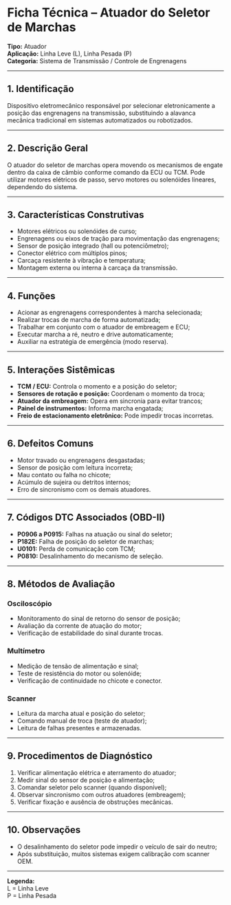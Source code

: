 # Ficha Técnica – Atuador do Seletor de Marchas

**Tipo:** Atuador  
**Aplicação:** Linha Leve (L), Linha Pesada (P)  
**Categoria:** Sistema de Transmissão / Controle de Engrenagens

---

## 1. Identificação
Dispositivo eletromecânico responsável por selecionar eletronicamente a posição das engrenagens na transmissão, substituindo a alavanca mecânica tradicional em sistemas automatizados ou robotizados.

---

## 2. Descrição Geral
O atuador do seletor de marchas opera movendo os mecanismos de engate dentro da caixa de câmbio conforme comando da ECU ou TCM. Pode utilizar motores elétricos de passo, servo motores ou solenóides lineares, dependendo do sistema.

---

## 3. Características Construtivas
- Motores elétricos ou solenóides de curso;
- Engrenagens ou eixos de tração para movimentação das engrenagens;
- Sensor de posição integrado (hall ou potenciômetro);
- Conector elétrico com múltiplos pinos;
- Carcaça resistente à vibração e temperatura;
- Montagem externa ou interna à carcaça da transmissão.

---

## 4. Funções
- Acionar as engrenagens correspondentes à marcha selecionada;
- Realizar trocas de marcha de forma automatizada;
- Trabalhar em conjunto com o atuador de embreagem e ECU;
- Executar marcha a ré, neutro e drive automaticamente;
- Auxiliar na estratégia de emergência (modo reserva).

---

## 5. Interações Sistêmicas
- **TCM / ECU:** Controla o momento e a posição do seletor;
- **Sensores de rotação e posição:** Coordenam o momento da troca;
- **Atuador da embreagem:** Opera em sincronia para evitar trancos;
- **Painel de instrumentos:** Informa marcha engatada;
- **Freio de estacionamento eletrônico:** Pode impedir trocas incorretas.

---

## 6. Defeitos Comuns
- Motor travado ou engrenagens desgastadas;
- Sensor de posição com leitura incorreta;
- Mau contato ou falha no chicote;
- Acúmulo de sujeira ou detritos internos;
- Erro de sincronismo com os demais atuadores.

---

## 7. Códigos DTC Associados (OBD-II)
- **P0906 a P0915:** Falhas na atuação ou sinal do seletor;
- **P182E:** Falha de posição do seletor de marchas;
- **U0101:** Perda de comunicação com TCM;
- **P0810:** Desalinhamento do mecanismo de seleção.

---

## 8. Métodos de Avaliação

### Osciloscópio
- Monitoramento do sinal de retorno do sensor de posição;
- Avaliação da corrente de atuação do motor;
- Verificação de estabilidade do sinal durante trocas.

### Multímetro
- Medição de tensão de alimentação e sinal;
- Teste de resistência do motor ou solenóide;
- Verificação de continuidade no chicote e conector.

### Scanner
- Leitura da marcha atual e posição do seletor;
- Comando manual de troca (teste de atuador);
- Leitura de falhas presentes e armazenadas.

---

## 9. Procedimentos de Diagnóstico
1. Verificar alimentação elétrica e aterramento do atuador;
2. Medir sinal do sensor de posição e alimentação;
3. Comandar seletor pelo scanner (quando disponível);
4. Observar sincronismo com outros atuadores (embreagem);
5. Verificar fixação e ausência de obstruções mecânicas.

---

## 10. Observações
- O desalinhamento do seletor pode impedir o veículo de sair do neutro;
- Após substituição, muitos sistemas exigem calibração com scanner OEM.

---

**Legenda:**  
L = Linha Leve  
P = Linha Pesada

